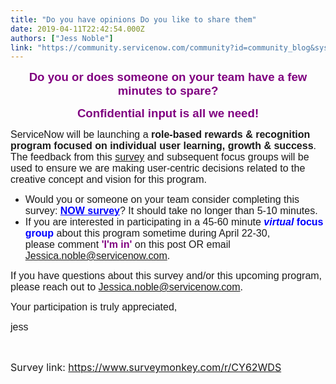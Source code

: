 ```yaml
---
title: "Do you have opinions Do you like to share them"
date: 2019-04-11T22:42:54.000Z
authors: ["Jess Noble"]
link: "https://community.servicenow.com/community?id=community_blog&sys_id=9ec76674dbf0f7c8a39a0b55ca9619c2"
---
```

<p style="text-align: center;"><span style="color: #800080; font-size: 14pt; font-family: arial, helvetica, sans-serif;"><strong>Do you or does someone on your team have a few minutes to spare? </strong></span></p>
<p style="text-align: center;"><span style="color: #800080; font-size: 14pt; font-family: arial, helvetica, sans-serif;"><strong>Confidential input is all we need!</strong></span></p>
<p><span style="font-size: 12pt; font-family: arial, helvetica, sans-serif;">ServiceNow will be launching a <strong>role-based rewards &amp; recognition program</strong> <strong>focused on individual user learning, growth &amp; success</strong>. The feedback from this <a href="https://www.surveymonkey.com/r/CY62WDS" rel="nofollow">survey</a> and subsequent focus groups will be used to ensure we are making user-centric decisions related to the creative concept and vision for this program.</span></p>
<ul><li><span style="font-size: 12pt; font-family: arial, helvetica, sans-serif;">Would you or someone on your team consider completing this survey: <span style="color: #0000ff;"><strong><a style="color: #0000ff;" title="Now Survey" href="https://www.surveymonkey.com/r/CY62WDS" target="_blank" rel="noopener noreferrer nofollow"><span style="text-decoration: underline;">NOW </span><span style="text-decoration: underline;">surve</span>y</a></strong></span>? It should take no longer than 5-10 minutes. </span></li><li><span style="font-size: 12pt; font-family: arial, helvetica, sans-serif;">If you are interested in participating in a 45-60 minute <strong><span style="color: #0000ff;"><em>virtual </em>focus group</span></strong> about this program sometime during April 22-30, please comment <span style="color: #800080;"><strong>&#39;I&#39;m in&#39;</strong> </span>on this post OR email <a href="mailto:Jessica.noble&#64;servicenow.com" rel="nofollow">Jessica.noble&#64;servicenow.com</a>.</span> </li></ul>
<p><span style="font-size: 12pt; font-family: arial, helvetica, sans-serif;">If you have questions about this survey and/or this upcoming program, please reach out to <a href="mailto:Jessica.noble&#64;servicenow.com" rel="nofollow">Jessica.noble&#64;servicenow.com</a>.</span></p>
<p><span style="font-size: 12pt; font-family: arial, helvetica, sans-serif;">Your participation is truly appreciated,</span></p>
<p><span style="font-size: 12pt; font-family: arial, helvetica, sans-serif;">jess</span></p>
<p> </p>
<p><span style="font-size: 12pt;">Survey link: <a href="https://www.surveymonkey.com/r/CY62WDS" rel="nofollow">https://www.surveymonkey.com/r/CY62WDS</a></span></p>